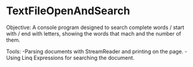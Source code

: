 # TextFileOpenAndSearch

Objective:
A console program designed to search complete words / start with / end with letters, showing the words that mach and the number of them.

Tools:
-Parsing documents with StreamReader and printing on the page.
-Using Linq Expressions for searching the document.

